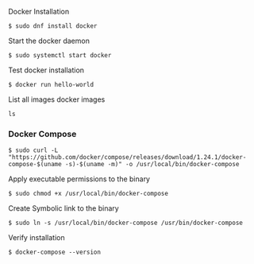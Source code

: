 Docker Installation
```
$ sudo dnf install docker
```
Start the docker daemon 
```
$ sudo systemctl start docker
```
Test docker installation
```
$ docker run hello-world
```
List all images docker images 
```
ls
```

### Docker Compose

```
$ sudo curl -L "https://github.com/docker/compose/releases/download/1.24.1/docker-compose-$(uname -s)-$(uname -m)" -o /usr/local/bin/docker-compose
```

Apply executable permissions to the binary
```
$ sudo chmod +x /usr/local/bin/docker-compose
```

Create Symbolic link to the binary
```
$ sudo ln -s /usr/local/bin/docker-compose /usr/bin/docker-compose
```

Verify installation
```
$ docker-compose --version
```
